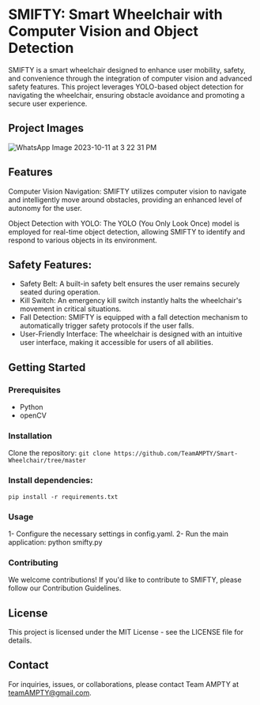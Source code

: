 # SMIFTY: Smart Wheelchair with Computer Vision and Object Detection

SMIFTY is a smart wheelchair designed to enhance user mobility, safety, and convenience through the integration of computer vision and advanced safety features. This project leverages YOLO-based object detection for navigating the wheelchair, ensuring obstacle avoidance and promoting a secure user experience.

## Project Images

![WhatsApp Image 2023-10-11 at 3 22 31 PM](https://github.com/TeamAMPTY/Smart-Wheelchair/assets/92146582/5fb0ac9a-4d7d-40aa-a65a-b47ac8c03f61)


## Features
Computer Vision Navigation: SMIFTY utilizes computer vision to navigate and intelligently move around obstacles, providing an enhanced level of autonomy for the user.

Object Detection with YOLO: The YOLO (You Only Look Once) model is employed for real-time object detection, allowing SMIFTY to identify and respond to various objects in its environment.

## Safety Features:

- Safety Belt: A built-in safety belt ensures the user remains securely seated during operation.
- Kill Switch: An emergency kill switch instantly halts the wheelchair's movement in critical situations.
- Fall Detection: SMIFTY is equipped with a fall detection mechanism to automatically trigger safety protocols if the user falls.
- User-Friendly Interface: The wheelchair is designed with an intuitive user interface, making it accessible for users of all abilities.

## Getting Started
### Prerequisites
- Python
- openCV
### Installation
Clone the repository:
```git clone https://github.com/TeamAMPTY/Smart-Wheelchair/tree/master ```
### Install dependencies:
```pip install -r requirements.txt ```
### Usage
1- Configure the necessary settings in config.yaml.
2- Run the main application: python smifty.py
### Contributing
We welcome contributions! If you'd like to contribute to SMIFTY, please follow our Contribution Guidelines.

## License
This project is licensed under the MIT License - see the LICENSE file for details.

## Contact
For inquiries, issues, or collaborations, please contact Team AMPTY at teamAMPTY@gmail.com.
